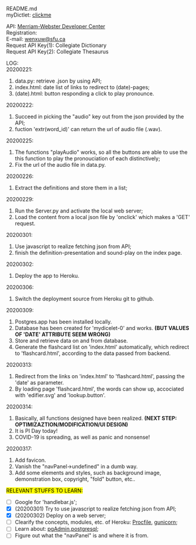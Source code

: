 README.md<br/>
myDictlet: [clickme](https://mydictlet-0.herokuapp.com/)<br/>

API: [Merriam-Webster Developer Center](https://dictionaryapi.com)<br/>
Registration:<br/>
E-mail: wenxuw@sfu.ca<br/>
Request API Key(1): Collegiate Dictionary<br/>
Request API Key(2): Collegiate Thesaurus<br/>

LOG:<br/>
20200221:<br/>

1. data.py: retrieve .json by using API;
2. index.html: date list of links to redirect to (date)-pages;
3. (date).html: button responding a click to play pronounce.

20200222:<br/>

1. Succeed in picking the "audio" key out from the json provided by the API;
2. fuction 'extr(word_id)' can return the url of audio file (.wav).

20200225:<br/>
1. The functions "playAudio" works, so all the buttons are able to use the this function to play the pronouciation of each distinctively;
2. Fix the url of the audio file in data.py.

20200226:<br/>
1. Extract the definitions and store them in a list;

20200229:<br/>
1. Run the Server.py and activate the local web server;
2. Load the content from a local json file by 'onclick' which makes a 'GET' request.

20200301:<br/>
1. Use javascript to realize fetching json from API;
2. finish the definition-presentation and sound-play on the index page.

20200302:<br/>
1. Deploy the app to Heroku.

20200306:<br/>
1. Switch the deployment source from Heroku git to github.

20200309:<br/>
1. Postgres.app has been installed locally.
2. Database has been created for 'mydicelet-0' and works. **(BUT VALUES OF 'DATE' ATTRIBUTE SEEM WRONG)**
3. Store and retrieve data on and from database.
4. Generate the flashcard list on 'index.html' automatically, which redirect to 'flashcard.html', according to the data passed from backend.

20200313:<br/>
1. Redirect from the links on 'index.html' to 'flashcard.html', passing the 'date' as parameter.
2. By loading page 'flashcard.html', the words can show up, accociated with 'edifier.svg' and 'lookup.button'.

20200314:<br/>
1. Basically, all functions designed have been realized. **(NEXT STEP: OPTIMIZAZTION/MODIFICATION/UI DESIGN)**
2. It is PI Day today!
3. COVID-19 is spreading, as well as panic and nonsense!

20200317:<br/>
1. Add favicon.
2. Vanish the "navPanel->undefined" in a dumb way.
3. Add some elements and styles, such as background image, demonstration box, copyright, "fold" button, etc..


 <mark>RELEVANT STUFFS TO LEARN:</mark>
- [ ] Google for 'handlebar.js';
- [x] (20200301) Try to use javascript to realize fetching json from API; 
- [x] (20200302) Deploy on a web server;
- [ ] Clearify the concepts, modules, etc. of Heroku: [Procfile](https://devcenter.heroku.com/articles/procfile), [gunicorn](https://gunicorn.org/);
- [ ] Learn about: [pgAdmin](https://www.pgadmin.org/),[postgresql](https://www.postgresql.org/);
- [ ] Figure out what the "navPanel" is and where it is from.